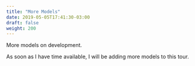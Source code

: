 ```yaml
---
title: "More Models"
date: 2019-05-05T17:41:30-03:00
draft: false
weight: 200
---
```

More models on development.

As soon as I have time available, I will be adding more models to this tour.
